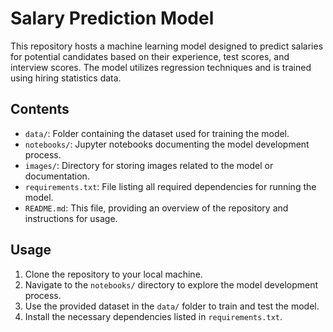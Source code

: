 # Salary Prediction Model

This repository hosts a machine learning model designed to predict salaries for potential candidates based on their experience, test scores, and interview scores. The model utilizes regression techniques and is trained using hiring statistics data. 

## Contents

- `data/`: Folder containing the dataset used for training the model.
- `notebooks/`: Jupyter notebooks documenting the model development process.
- `images/`: Directory for storing images related to the model or documentation.
- `requirements.txt`: File listing all required dependencies for running the model.
- `README.md`: This file, providing an overview of the repository and instructions for usage.

## Usage

1. Clone the repository to your local machine.
2. Navigate to the `notebooks/` directory to explore the model development process.
3. Use the provided dataset in the `data/` folder to train and test the model.
4. Install the necessary dependencies listed in `requirements.txt`.
